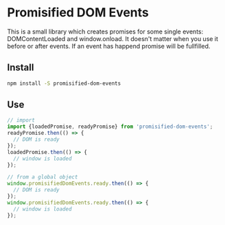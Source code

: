 Promisified DOM Events
======================

This is a small library which creates promises for some single events: DOMContentLoaded and window.onload. It doesn't matter when you use it before or after events. If an event has happend promise will be fullfilled.

## Install

```bash
npm install -S promisified-dom-events
```

## Use

```javascript
// import
import {loadedPromise, readyPromise} from 'promisified-dom-events';
readyPromise.then(() => {
  // DOM is ready
});
loadedPromise.then(() => {
  // window is loaded
});

// from a global object
window.promisifiedDomEvents.ready.then(() => {
  // DOM is ready
});
window.promisifiedDomEvents.ready.then(() => {
  // window is loaded
});

```
